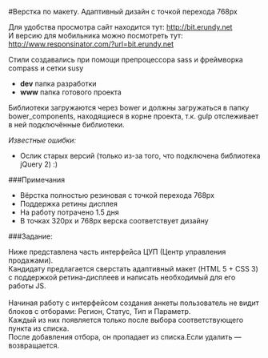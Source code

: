 #Верстка по макету. Адаптивный дизайн с точкой перехода 768px

Для удобства просмотра сайт находится тут: http://bit.erundy.net<br/>
И версию для мобильника можно посмотреть тут: http://www.responsinator.com/?url=bit.erundy.net

Стили создавались при помощи препроцессора sass и фреймворка compass и сетки susy

* **dev** папка разработки
* **www** папка готового проекта


Библиотеки загружаются через bower и должны загружаться в папку bower_components, находящиеся в корне проекта, т.к. gulp отслеживает в ней подключённые библиотеки.


*Известные ошибки:*
* Ослик старых версий (только из-за того, что подключена библиотека jQuery 2)  :)

###Примечания
* Вёрстка полностью резиновая с точкой перехода 768px
* Поддержка ретины дисплея
* На работу потрачено 1.5 дня
* В точках 320px и 768px верска соответствует дизайну
 

###Задание:

Ниже представлена часть интерфейса ЦУП (Центр управления продажами). <br/>
Кандидату предлагается сверстать адаптивный макет (HTML 5 + CSS 3) с поддержкой ретина-дисплеев и написать необходимый для его работы JS. <br/><br/>
Начиная работу с интерфейсом создания анкеты пользователь не видит блоков с отборами: Регион, Статус, Тип и Параметр.<br/>
Каждый из них появляется только после выбора соответствующего пункта из списка.<br/>
После добавления отбора, он пропадает из списка.Если удалить — возвращается.